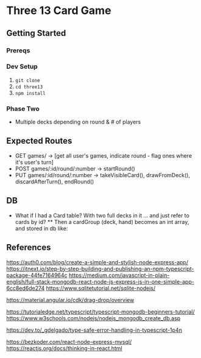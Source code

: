 # Three 13 Card Game

## Getting Started

### Prereqs

### Dev Setup
1. `git clone` 
2. `cd three13`
3. `npm install`

### Phase Two
* Multiple decks depending on round & # of players


## Expected Routes
* GET games/ -> [get all user's games, indicate round - flag ones where it's user's turn]
* POST games/:id/round/:number -> startRound()
* PUT games/:id/round/:number -> takeVisibleCard(), drawFromDeck(), discardAfterTurn(), endRound()

## DB
* What if I had a Card table? With two full decks in it ... and just refer to cards by id?
** Then a cardGroup (deck, hand) becomes an int array, and stored in db like:


## References
https://auth0.com/blog/create-a-simple-and-stylish-node-express-app/
https://itnext.io/step-by-step-building-and-publishing-an-npm-typescript-package-44fe7164964c
https://medium.com/javascript-in-plain-english/full-stack-mongodb-react-node-js-express-js-in-one-simple-app-6cc8ed6de274
https://www.sqlitetutorial.net/sqlite-nodejs/

https://material.angular.io/cdk/drag-drop/overview

https://tutorialedge.net/typescript/typescript-mongodb-beginners-tutorial/
https://www.w3schools.com/nodejs/nodejs_mongodb_create_db.asp

https://dev.to/_gdelgado/type-safe-error-handling-in-typescript-1p4n

https://bezkoder.com/react-node-express-mysql/
https://reactjs.org/docs/thinking-in-react.html
